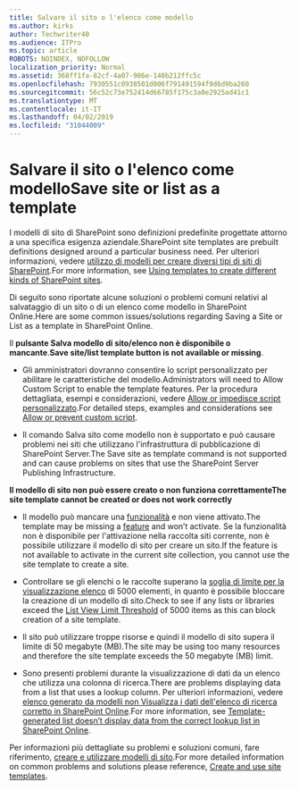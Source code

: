 ```yaml
---
title: Salvare il sito o l'elenco come modello
ms.author: kirks
author: Techwriter40
ms.audience: ITPro
ms.topic: article
ROBOTS: NOINDEX, NOFOLLOW
localization_priority: Normal
ms.assetid: 368ff1fa-82cf-4a07-986e-140b212ffc5c
ms.openlocfilehash: 7930551c0938501d006f791491594f9d6d9ba260
ms.sourcegitcommit: 56c52c73e752414d66785f175c3a0e2925ad41c1
ms.translationtype: MT
ms.contentlocale: it-IT
ms.lasthandoff: 04/02/2019
ms.locfileid: "31044009"
---
```

# <a name="save-site-or-list-as-a-template"></a><span data-ttu-id="8e95e-102">Salvare il sito o l'elenco come modello</span><span class="sxs-lookup"><span data-stu-id="8e95e-102">Save site or list as a template</span></span>

<span data-ttu-id="8e95e-103">I modelli di sito di SharePoint sono definizioni predefinite progettate attorno a una specifica esigenza aziendale.</span><span class="sxs-lookup"><span data-stu-id="8e95e-103">SharePoint site templates are prebuilt definitions designed around a particular business need.</span></span> <span data-ttu-id="8e95e-104">Per ulteriori informazioni, vedere [utilizzo di modelli per creare diversi tipi di siti di SharePoint](https://support.office.com/en-us/article/using-templates-to-create-different-kinds-of-sharepoint-sites-449eccec-ff99-4cf3-b62e-dcfee37e8da4).</span><span class="sxs-lookup"><span data-stu-id="8e95e-104">For more information, see [Using templates to create different kinds of SharePoint sites](https://support.office.com/en-us/article/using-templates-to-create-different-kinds-of-sharepoint-sites-449eccec-ff99-4cf3-b62e-dcfee37e8da4).</span></span>

<span data-ttu-id="8e95e-105">Di seguito sono riportate alcune soluzioni o problemi comuni relativi al salvataggio di un sito o di un elenco come modello in SharePoint Online.</span><span class="sxs-lookup"><span data-stu-id="8e95e-105">Here are some common issues/solutions regarding Saving a Site or List as a template in SharePoint Online.</span></span>

<span data-ttu-id="8e95e-106">Il **pulsante Salva modello di sito/elenco non è disponibile o mancante**.</span><span class="sxs-lookup"><span data-stu-id="8e95e-106">**Save site/list template button is not available or missing**.</span></span> 

- <span data-ttu-id="8e95e-107">Gli amministratori dovranno consentire lo script personalizzato per abilitare le caratteristiche del modello.</span><span class="sxs-lookup"><span data-stu-id="8e95e-107">Administrators will need to Allow Custom Script to enable the template features.</span></span> <span data-ttu-id="8e95e-108">Per la procedura dettagliata, esempi e considerazioni, vedere [Allow or impedisce script personalizzato](https://docs.microsoft.com/en-us/sharepoint/allow-or-prevent-custom-script).</span><span class="sxs-lookup"><span data-stu-id="8e95e-108">For detailed steps, examples and considerations see [Allow or prevent custom script](https://docs.microsoft.com/en-us/sharepoint/allow-or-prevent-custom-script).</span></span>


- <span data-ttu-id="8e95e-109">Il comando Salva sito come modello non è supportato e può causare problemi nei siti che utilizzano l'infrastruttura di pubblicazione di SharePoint Server.</span><span class="sxs-lookup"><span data-stu-id="8e95e-109">The Save site as template command is not supported and can cause problems on sites that use the SharePoint Server Publishing Infrastructure.</span></span>


**<span data-ttu-id="8e95e-110">Il modello di sito non può essere creato o non funziona correttamente</span><span class="sxs-lookup"><span data-stu-id="8e95e-110">The site template cannot be created or does not work correctly</span></span>**

- <span data-ttu-id="8e95e-111">Il modello può mancare una [funzionalità](https://social.technet.microsoft.com/wiki/contents/articles/14423.sharepoint-2013-existing-features-guid.aspx) e non viene attivato.</span><span class="sxs-lookup"><span data-stu-id="8e95e-111">The template may be missing a [feature](https://social.technet.microsoft.com/wiki/contents/articles/14423.sharepoint-2013-existing-features-guid.aspx) and won’t activate.</span></span> <span data-ttu-id="8e95e-112">Se la funzionalità non è disponibile per l'attivazione nella raccolta siti corrente, non è possibile utilizzare il modello di sito per creare un sito.</span><span class="sxs-lookup"><span data-stu-id="8e95e-112">If the feature is not available to activate in the current site collection, you cannot use the site template to create a site.</span></span>


- <span data-ttu-id="8e95e-113">Controllare se gli elenchi o le raccolte superano la [soglia di limite per la visualizzazione elenco](https://support.office.com/en-us/article/Manage-large-lists-and-libraries-in-SharePoint-B8588DAE-9387-48C2-9248-C24122F07C59) di 5000 elementi, in quanto è possibile bloccare la creazione di un modello di sito.</span><span class="sxs-lookup"><span data-stu-id="8e95e-113">Check to see if any lists or libraries exceed the [List View Limit Threshold](https://support.office.com/en-us/article/Manage-large-lists-and-libraries-in-SharePoint-B8588DAE-9387-48C2-9248-C24122F07C59) of 5000 items as this can block creation of a site template.</span></span>


- <span data-ttu-id="8e95e-114">Il sito può utilizzare troppe risorse e quindi il modello di sito supera il limite di 50 megabyte (MB).</span><span class="sxs-lookup"><span data-stu-id="8e95e-114">The site may be using too many resources and therefore the site template exceeds the 50 megabyte (MB) limit.</span></span>


- <span data-ttu-id="8e95e-115">Sono presenti problemi durante la visualizzazione di dati da un elenco che utilizza una colonna di ricerca.</span><span class="sxs-lookup"><span data-stu-id="8e95e-115">There are problems displaying data from a list that uses a lookup column.</span></span> <span data-ttu-id="8e95e-116">Per ulteriori informazioni, vedere [elenco generato da modelli non Visualizza i dati dell'elenco di ricerca corretto in SharePoint Online](https://support.office.com/en-us/article/template-generated-list-doesn-t-display-correct-data-for-a-column-in-sharepoint-online-20430b62-e40c-4f6f-8889-aa24e80d605a).</span><span class="sxs-lookup"><span data-stu-id="8e95e-116">For more information, see [Template-generated list doesn’t display data from the correct lookup list in SharePoint Online](https://support.office.com/en-us/article/template-generated-list-doesn-t-display-correct-data-for-a-column-in-sharepoint-online-20430b62-e40c-4f6f-8889-aa24e80d605a).</span></span>


<span data-ttu-id="8e95e-117">Per informazioni più dettagliate su problemi e soluzioni comuni, fare riferimento, [creare e utilizzare modelli di sito](https://support.office.com/en-us/article/Create-and-use-site-templates-60371B0F-00E0-4C49-A844-34759EBDD989).</span><span class="sxs-lookup"><span data-stu-id="8e95e-117">For more detailed information on common problems and solutions please reference, [Create and use site templates](https://support.office.com/en-us/article/Create-and-use-site-templates-60371B0F-00E0-4C49-A844-34759EBDD989).</span></span>

